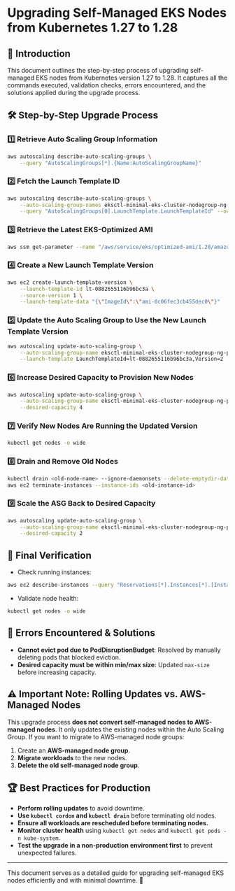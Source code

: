 # Upgrading Self-Managed EKS Nodes from Kubernetes 1.27 to 1.28

## 📌 Introduction
This document outlines the step-by-step process of upgrading self-managed EKS nodes from Kubernetes version 1.27 to 1.28. It captures all the commands executed, validation checks, errors encountered, and the solutions applied during the upgrade process.

## 🛠️ Step-by-Step Upgrade Process

### 1️⃣ Retrieve Auto Scaling Group Information
```sh
aws autoscaling describe-auto-scaling-groups \
    --query "AutoScalingGroups[*].{Name:AutoScalingGroupName}"
```

### 2️⃣ Fetch the Launch Template ID
```sh
aws autoscaling describe-auto-scaling-groups \
    --auto-scaling-group-names eksctl-minimal-eks-cluster-nodegroup-ng-public-NodeGroup-z7SZSPz7IQbA \
    --query "AutoScalingGroups[0].LaunchTemplate.LaunchTemplateId" --output text
```

### 3️⃣ Retrieve the Latest EKS-Optimized AMI
```sh
aws ssm get-parameter --name "/aws/service/eks/optimized-ami/1.28/amazon-linux-2/recommended/image_id" --query "Parameter.Value" --output text
```

### 4️⃣ Create a New Launch Template Version
```sh
aws ec2 create-launch-template-version \
    --launch-template-id lt-0882655116b96bc3a \
    --source-version 1 \
    --launch-template-data "{\"ImageId\":\"ami-0c06fec3cb455dec0\"}"
```

### 5️⃣ Update the Auto Scaling Group to Use the New Launch Template Version
```sh
aws autoscaling update-auto-scaling-group \
    --auto-scaling-group-name eksctl-minimal-eks-cluster-nodegroup-ng-public-NodeGroup-z7SZSPz7IQbA \
    --launch-template LaunchTemplateId=lt-0882655116b96bc3a,Version=2
```

### 6️⃣ Increase Desired Capacity to Provision New Nodes
```sh
aws autoscaling update-auto-scaling-group \
    --auto-scaling-group-name eksctl-minimal-eks-cluster-nodegroup-ng-public-NodeGroup-z7SZSPz7IQbA \
    --desired-capacity 4
```

### 7️⃣ Verify New Nodes Are Running the Updated Version
```sh
kubectl get nodes -o wide
```

### 8️⃣ Drain and Remove Old Nodes
```sh
kubectl drain <old-node-name> --ignore-daemonsets --delete-emptydir-data
aws ec2 terminate-instances --instance-ids <old-instance-id>
```

### 9️⃣ Scale the ASG Back to Desired Capacity
```sh
aws autoscaling update-auto-scaling-group \
    --auto-scaling-group-name eksctl-minimal-eks-cluster-nodegroup-ng-public-NodeGroup-z7SZSPz7IQbA \
    --desired-capacity 2
```

## 🎯 Final Verification
- Check running instances:
```sh
aws ec2 describe-instances --query "Reservations[*].Instances[*].[InstanceId,ImageId]" --output table
```
- Validate node health:
```sh
kubectl get nodes -o wide
```

## 🚨 Errors Encountered & Solutions
- **Cannot evict pod due to PodDisruptionBudget**: Resolved by manually deleting pods that blocked eviction.
- **Desired capacity must be within min/max size**: Updated `max-size` before increasing capacity.

## ⚠️ Important Note: Rolling Updates vs. AWS-Managed Nodes
This upgrade process **does not convert self-managed nodes to AWS-managed nodes**. It only updates the existing nodes within the Auto Scaling Group. If you want to migrate to AWS-managed node groups:
1. Create an **AWS-managed node group**.
2. **Migrate workloads** to the new nodes.
3. **Delete the old self-managed node group**.

## 🏆 Best Practices for Production
- **Perform rolling updates** to avoid downtime.
- **Use `kubectl cordon` and `kubectl drain`** before terminating old nodes.
- **Ensure all workloads are rescheduled before terminating nodes.**
- **Monitor cluster health** using `kubectl get nodes` and `kubectl get pods -n kube-system`.
- **Test the upgrade in a non-production environment first** to prevent unexpected failures.

---
This document serves as a detailed guide for upgrading self-managed EKS nodes efficiently and with minimal downtime. 🚀


